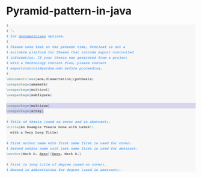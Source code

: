 # Pyramid-pattern-in-java



![alt text](https://github.com/pritesh899/Pyramid-pattern-in-java/blob/master/Screen%20Shot%202018-03-26%20at%204.54.57%20PM.png)
